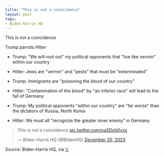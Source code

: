 ```yaml
---
title: "This is not a coincidence"
layout: post
tags:
- Biden-Harris HQ
---
```


This is not a coincidence

Trump parrots Hitler

- Trump: "We will root out" my political opponents that "live like vermin" within our country
- Hitler: Jews are "vermin" and "pests" that must be "exterminated"

- Trump: Immigrants are "poisoning the blood of our country"
- Hitler: "Contamination of the blood" by "an inferior race" will lead to the fall of Germany

- Trump: My political opponents "within our country" are "far worse" than the dictators of Russia, North Korea
- Hitler: We must all "recognize the greater inner enemy" in Germany

<blockquote class="twitter-tweet"><p lang="en" dir="ltr">This is not a coincidence <a href="https://t.co/oaSDcb0yzs">pic.twitter.com/oaSDcb0yzs</a></p>&mdash; Biden-Harris HQ (@BidenHQ) <a href="https://twitter.com/BidenHQ/status/1737567329561526607?ref_src=twsrc%5Etfw">December 20, 2023</a></blockquote> <script async src="https://platform.twitter.com/widgets.js" charset="utf-8"></script>

Source: Biden-Harris HQ, via [𝕏](https://x.com)
